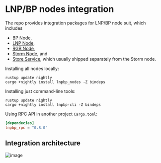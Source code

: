 # LNP/BP nodes integration

The repo provides integration packages for LNP/BP node suit, which includes

- [BP Node](https://github.com/BP-WG/bp-node),
- [LNP Node](https://github.com/LNP-WG/lnp-node),
- [RGB Node](https://github.com/RGB-WG/rgb-node),
- [Storm Node](https://github.com/Storm-WG/storm-node), and
- [Store Service](https://github.com/Storm-WG/storm-node), which usually shipped separately from
  the Storm node.

Installing all nodes locally:

```shell
rustup update nightly
cargo +nightly install lnpbp_nodes -Z bindeps
```

Installing just command-line tools:

```shell
rustup update nightly
cargo +nightly install lnpbp-cli -Z bindeps
```

Using RPC API in another project `Cargo.toml`:

```toml
[dependecies]
lnpbp_rpc = "0.8.0"
```

## Integration architecture

![image](https://user-images.githubusercontent.com/372034/174442561-117e9225-3912-49c8-9609-c71c70cd81d6.png)
